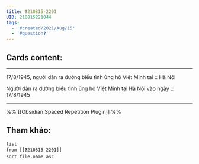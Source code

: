 ```yaml
---
title: ❓210815-2201
UID: 210815221044
tags:
  - '#created/2021/Aug/15'
  - '#question❓'
---
```


## Cards content:
---

17/8/1945, người dân ra đường biểu tình ủng hộ Việt Minh tại :: Hà Nội
<!--SR:!2021-08-19,4,270-->

Người dân ra đường biểu tình ủng hộ Việt Minh tại Hà Nội vào ngày :: 17/8/1945
<!--SR:!2021-08-16,1,230-->

---
%%
[[Obsidian Spaced Repetition Plugin]]
%%

## Tham khảo:
```dataview
list
from [[❓210815-2201]]
sort file.name asc
```